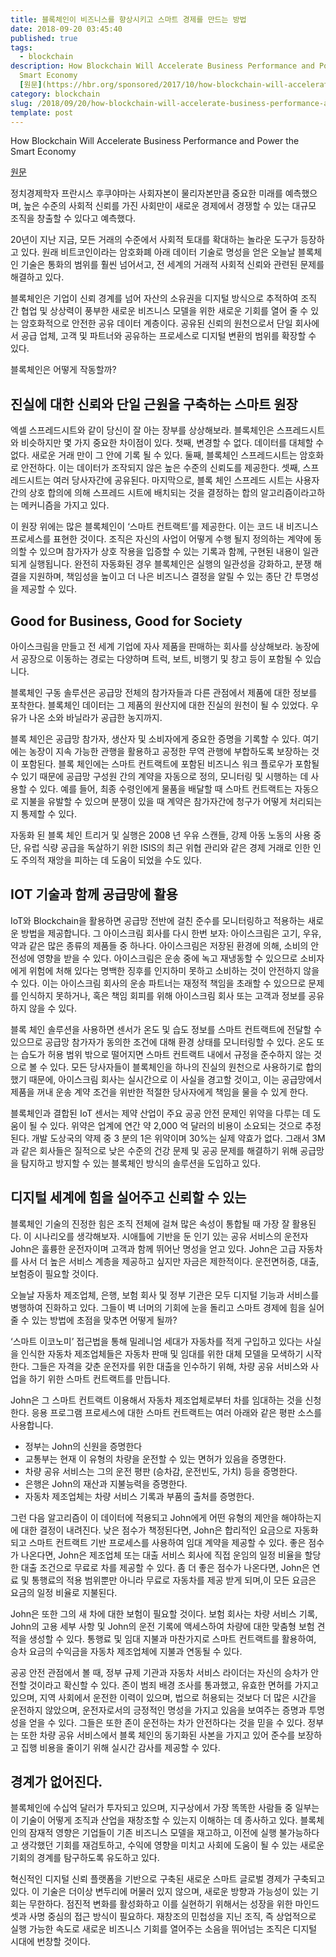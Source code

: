 ```yaml
---
title: 블록체인이 비즈니스를 향상시키고 스마트 경제를 만드는 방법
date: 2018-09-20 03:45:40
published: true
tags:
  - blockchain
description: How Blockchain Will Accelerate Business Performance and Power the
  Smart Economy
  [원문](https://hbr.org/sponsored/2017/10/how-blockchain-will-accelerate-business-performance-and-power-the-smart-economy?...
category: blockchain
slug: /2018/09/20/how-blockchain-will-accelerate-business-performance-and-power-the-smart-economy/
template: post
---
```


How Blockchain Will Accelerate Business Performance and Power the Smart Economy

[원문](https://hbr.org/sponsored/2017/10/how-blockchain-will-accelerate-business-performance-and-power-the-smart-economy?utm_source=WadeKWright)

정치경제학자 프란시스 후쿠야마는 사회자본이 물리자본만큼 중요한 미래를 예측했으며, 높은 수준의 사회적 신뢰를 가진 사회만이 새로운 경제에서 경쟁할 수 있는 대규모 조직을 창출할 수 있다고 예측했다.

20년이 지난 지금, 모든 거래의 수준에서 사회적 토대를 확대하는 놀라운 도구가 등장하고 있다. 원래 비트코인이라는 암호화폐 아래 데이터 기술로 명성을 얻은 오늘날 블록체인 기술은 통화의 범위를 훨씬 넘어서고, 전 세계의 거래적 사회적 신뢰와 관련된 문제를 해결하고 있다.

블록체인은 기업이 신뢰 경계를 넘어 자산의 소유권을 디지털 방식으로 추적하여 조직 간 협업 및 상상력이 풍부한 새로운 비즈니스 모델을 위한 새로운 기회를 열어 줄 수 있는 암호화적으로 안전한 공유 데이터 계층이다. 공유된 신뢰의 원천으로서 단일 회사에서 공급 업체, 고객 및 파트너와 공유하는 프로세스로 디지털 변환의 범위를 확장할 수 있다.

블록체인은 어떻게 작동할까?

## 진실에 대한 신뢰와 단일 근원을 구축하는 스마트 원장

엑셀 스프레드시트와 같이 당신이 잘 아는 장부를 상상해보라. 블록체인은 스프레드시트와 비슷하지만 몇 가지 중요한 차이점이 있다. 첫째, 변경할 수 없다. 데이터를 대체할 수 없다. 새로운 거래 만이 그 안에 기록 될 수 있다. 둘째, 블록체인 스프레드시트는 암호화로 안전하다. 이는 데이터가 조작되지 않은 높은 수준의 신뢰도를 제공한다. 셋째, 스프레드시트는 여러 당사자간에 공유된다. 마지막으로, 블록 체인 스프레드 시트는 사용자 간의 상호 합의에 의해 스프레드 시트에 배치되는 것을 결정하는 합의 알고리즘이라고하는 메커니즘을 가지고 있다.

이 원장 위에는 많은 블록체인이 ‘스마트 컨트랙트’를 제공한다. 이는 코드 내 비즈니스 프로세스를 표현한 것이다. 조직은 자신의 사업이 어떻게 수행 될지 정의하는 계약에 동의할 수 있으며 참가자가 상호 작용을 입증할 수 있는 기록과 함께, 구현된 내용이 일관되게 실행됩니다. 완전히 자동화된 경우 블록체인은 실행의 일관성을 강화하고, 분쟁 해결을 지원하며, 책임성을 높이고 더 나은 비즈니스 결정을 알릴 수 있는 종단 간 투명성을 제공할 수 있다.

## Good for Business, Good for Society

아이스크림을 만들고 전 세계 기업에 자사 제품을 판매하는 회사를 상상해보라. 농장에서 공장으로 이동하는 경로는 다양하며 트럭, 보트, 비행기 및 창고 등이 포함될 수 있습니다.

블록체인 구동 솔루션은 공급망 전체의 참가자들과 다른 관점에서 제품에 대한 정보를 포착한다. 블록체인 데이터는 그 제품의 원산지에 대한 진실의 원천이 될 수 있었다. 우유가 나온 소와 바닐라가 공급한 농지까지.

블록 체인은 공급망 참가자, 생산자 및 소비자에게 중요한 증명을 기록할 수 있다. 여기에는 농장이 지속 가능한 관행을 활용하고 공정한 무역 관행에 부합하도록 보장하는 것이 포함된다. 블록 체인에는 스마트 컨트랙트에 포함된 비즈니스 워크 플로우가 포함될 수 있기 때문에 공급망 구성원 간의 계약을 자동으로 정의, 모니터링 및 시행하는 데 사용할 수 있다. 예를 들어, 최종 수령인에게 물품을 배달할 때 스마트 컨트랙트는 자동으로 지불을 유발할 수 있으며 분쟁이 있을 때 계약은 참가자간에 청구가 어떻게 처리되는지 통제할 수 있다.

자동화 된 블록 체인 트리거 및 실행은 2008 년 우유 스캔들, 강제 아동 노동의 사용 중단, 유럽 식량 공급을 독살하기 위한 ISIS의 최근 위협 관리와 같은 경제 거래로 인한 인도 주의적 재앙을 피하는 데 도움이 되었을 수도 있다.

## IOT 기술과 함께 공급망에 활용

IoT와 Blockchain을 활용하면 공급망 전반에 걸친 준수를 모니터링하고 적용하는 새로운 방법을 제공합니다. 그 아이스크림 회사를 다시 한번 보자: 아이스크림은 고기, 우유, 약과 같은 많은 종류의 제품들 중 하나다. 아이스크림은 저장된 환경에 의해, 소비의 안전성에 영향을 받을 수 있다. 아이스크림은 운송 중에 녹고 재냉동할 수 있으므로 소비자에게 위험에 처해 있다는 명백한 징후를 인지하미 못하고 소비하는 것이 안전하지 않을 수 있다. 이는 아이스크림 회사의 운송 파트너는 재정적 책임을 초래할 수 있으므로 문제를 인식하지 못하거나, 혹은 책임 회피를 위해 아이스크림 회사 또는 고객과 정보를 공유하지 않을 수 있다.

블록 체인 솔루션을 사용하면 센서가 온도 및 습도 정보를 스마트 컨트랙트에 전달할 수 있으므로 공급망 참가자가 동의한 조건에 대해 환경 상태를 모니터링할 수 있다. 온도 또는 습도가 허용 범위 밖으로 떨어지면 스마트 컨트랙트 내에서 규정을 준수하지 않는 것으로 볼 수 있다. 모든 당사자들이 블록체인을 하나의 진실의 원천으로 사용하기로 합의했기 때문에, 아이스크림 회사는 실시간으로 이 사실을 경고할 것이고, 이는 공급망에서 제품을 꺼내 운송 계약 조건을 위반한 적절한 당사자에게 책임을 물을 수 있게 한다.

블록체인과 결합된 IoT 센서는 제약 산업이 주요 공공 안전 문제인 위약을 다루는 데 도움이 될 수 있다. 위약은 업계에 연간 약 2,000 억 달러의 비용이 소요되는 것으로 추정된다. 개발 도상국의 약제 중 3 분의 1은 위약이며 30%는 실제 약효가 없다. 그래서 3M과 같은 회사들은 질적으로 낮은 수준의 건강 문제 및 공공 문제를 해결하기 위해 공급망을 탐지하고 방지할 수 있는 블록체인 방식의 솔루션을 도입하고 있다.

## 디지털 세계에 힘을 실어주고 신뢰할 수 있는

블록체인 기술의 진정한 힘은 조직 전체에 걸쳐 많은 속성이 통합될 때 가장 잘 활용된다. 이 시나리오를 생각해보자. 시애틀에 기반을 둔 인기 있는 공유 서비스의 운전자 John은 훌륭한 운전자이며 고객과 함께 뛰어난 명성을 얻고 있다. John은 고급 자동차를 사서 더 높은 서비스 계층을 제공하고 싶지만 자금은 제한적이다. 운전면허증, 대출, 보험증이 필요할 것이다.

오늘날 자동차 제조업체, 은행, 보험 회사 및 정부 기관은 모두 디지털 기능과 서비스를 병행하여 진화하고 있다. 그들이 벽 너머의 기회에 눈을 돌리고 스마트 경제에 힘을 실어줄 수 있는 방법에 초점을 맞추면 어떻게 될까?

‘스마트 이코노미’ 접근법을 통해 밀레니엄 세대가 자동차를 적게 구입하고 있다는 사실을 인식한 자동차 제조업체들은 자동차 판매 및 임대를 위한 대체 모델을 모색하기 시작한다. 그들은 자격을 갖춘 운전자를 위한 대출을 인수하기 위해, 차량 공유 서비스와 사업을 하기 위한 스마트 컨트랙트를 만듭니다.

John은 그 스마트 컨트랙트 이용해서 자동차 제조업체로부터 차를 임대하는 것을 신청한다. 응용 프로그램 프로세스에 대한 스마트 컨트랙트는 여러 아래와 같은 평판 소스를 사용합니다.

- 정부는 John의 신원을 증명한다
- 교통부는 현재 이 유형의 차량을 운전할 수 있는 면허가 있음을 증명한다.
- 차량 공유 서비스는 그의 운전 평판 (승차감, 운전빈도, 가치) 등을 증명한다.
- 은행은 John의 재산과 지불능력을 증명한다.
- 자동차 제조업체는 차량 서비스 기록과 부품의 출처를 증명한다.

그런 다음 알고리즘이 이 데이터에 적용되고 John에게 어떤 유형의 제안을 해야하는지에 대한 결정이 내려진다. 낮은 점수가 책정된다면, John은 합리적인 요금으로 자동화되고 스마트 컨트랙트 기반 프로세스를 사용하여 임대 계약을 제공할 수 있다. 좋은 점수가 나온다면, John은 제조업체 또는 대출 서비스 회사에 직접 운임의 일정 비율을 할당한 대출 조건으로 무료로 차를 제공할 수 있다. 좀 더 좋은 점수가 나온다면, John은 연료 및 통행료의 적용 범위뿐만 아니라 무료로 자동차를 제공 받게 되며,이 모든 요금은 요금의 일정 비율로 지불된다.

John은 또한 그의 새 차에 대한 보험이 필요할 것이다. 보험 회사는 차량 서비스 기록, John의 고용 세부 사항 및 John의 운전 기록에 액세스하여 차량에 대한 맞춤형 보험 견적을 생성할 수 있다. 통행료 및 임대 지불과 마찬가지로 스마트 컨트랙트를 활용하여, 승차 요금의 수익금을 자동차 제조업체에 지불과 연동될 수 있다.

공공 안전 관점에서 볼 때, 정부 규제 기관과 자동차 서비스 라이더는 자신의 승차가 안전할 것이라고 확신할 수 있다. 존이 범죄 배경 조사를 통과했고, 유효한 면허를 가지고 있으며, 지역 사회에서 운전한 이력이 있으며, 법으로 허용되는 것보다 더 많은 시간을 운전하지 않았으며, 운전자로서의 긍정적인 명성을 가지고 있음을 보여주는 증명과 투명성을 얻을 수 있다. 그들은 또한 존이 운전하는 차가 안전하다는 것을 믿을 수 있다. 정부는 또한 차량 공유 서비스에서 블록 체인의 동기화된 사본을 가지고 있어 준수를 보장하고 집행 비용을 줄이기 위해 실시간 감사를 제공할 수 있다.

## 경계가 없어진다.

블록체인에 수십억 달러가 투자되고 있으며, 지구상에서 가장 똑똑한 사람들 중 일부는 이 기술이 어떻게 조직과 산업을 재창조할 수 있는지 이해하는 데 종사하고 있다. 블록체인의 잠재적 영향은 기업들이 기존 비즈니스 모델을 재고하고, 이전에 실행 불가능하다고 생각했던 기회를 재검토하고, 수익에 영향을 미치고 사회에 도움이 될 수 있는 새로운 기회의 경계를 탐구하도록 유도하고 있다.

혁신적인 디지털 신뢰 플랫폼을 기반으로 구축된 새로운 스마트 글로벌 경제가 구축되고 있다. 이 기술은 더이상 변두리에 머물러 있지 않으며, 새로운 방향과 가능성이 있는 기회는 무한하다. 점진적 변화를 활성화하고 이를 실현하기 위해서는 성장을 위한 마인드셋과 사명 중심의 접근 방식이 필요하다. 재창조의 민첩성을 지닌 조직, 즉 상업적으로 실행 가능한 속도로 새로운 비즈니스 기회를 열어주는 소음을 뛰어넘는 조직은 디지털 시대에 번창할 것이다.
